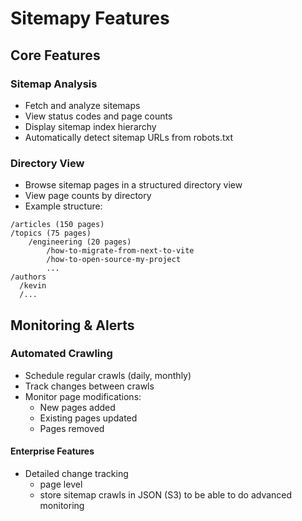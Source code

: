 # Sitemapy Features

## Core Features

### Sitemap Analysis

- Fetch and analyze sitemaps
- View status codes and page counts
- Display sitemap index hierarchy
- Automatically detect sitemap URLs from robots.txt

### Directory View

- Browse sitemap pages in a structured directory view
- View page counts by directory
- Example structure:

```
/articles (150 pages)
/topics (75 pages)
    /engineering (20 pages)
        /how-to-migrate-from-next-to-vite
        /how-to-open-source-my-project
        ...
/authors
  /kevin
  /...
```

## Monitoring & Alerts

### Automated Crawling

- Schedule regular crawls (daily, monthly)
- Track changes between crawls
- Monitor page modifications:
  - New pages added
  - Existing pages updated
  - Pages removed

#### Enterprise Features

- Detailed change tracking
  - page level
  - store sitemap crawls in JSON (S3) to be able to do advanced monitoring
